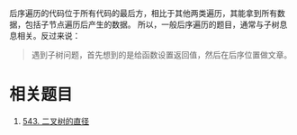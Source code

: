 后序遍历的代码位于所有代码的最后方，相比于其他两类遍历，其能拿到所有数据，包括子节点遍历后产生的数据。
所以，一般后序遍历的题目，通常与子树息息相关。反过来说：

> 遇到子树问题，首先想到的是给函数设置返回值，然后在后序位置做文章。

# 相关题目

1. [543. 二叉树的直径](543.%20二叉树的直径.md)
